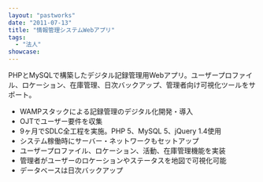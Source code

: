 ```yaml
---
layout: "pastworks"
date: "2011-07-13"
title: "情報管理システムWebアプリ"
tags:
  - "法人"
showcase:
---
```

PHPとMySQLで構築したデジタル記録管理用Webアプリ。ユーザープロファイル、ロケーション、在庫管理、日次バックアップ、管理者向け可視化ツールをサポート。

- WAMPスタックによる記録管理のデジタル化開発・導入
- OJTでユーザー要件を収集
- 9ヶ月でSDLC全工程を実施。PHP 5、MySQL 5、jQuery 1.4使用
- システム稼働時にサーバー・ネットワークもセットアップ
- ユーザープロファイル、ロケーション、活動、在庫管理機能を実装
- 管理者がユーザーのロケーションやステータスを地図で可視化可能
- データベースは日次バックアップ
